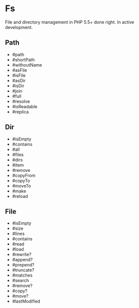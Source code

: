 # Fs

File and directory management in PHP 5.5+ done right.
In active development.

## Path

- #path
- #shortPath
- #withoutName
- #asFile
- #isFile
- #asDir
- #isDir
- #join
- #full
- #resolve
- #isReadable
- #replica

## Dir

- #isEmpty
- #contains
- #all
- #files
- #dirs
- #item
- #remove
- #copyFrom
- #copyTo
- #moveTo
- #make
- #reload

## File

- #isEmpty
- #size
- #lines
- #contains
- #read
- #load
- #rewrite?
- #append?
- #prepend?
- #truncate?
- #matches
- #search
- #remove?
- #copy?
- #move?
- #lastModified
